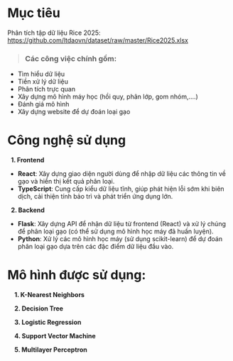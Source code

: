 # Mục tiêu
Phân tích tập dữ liệu Rice 2025: https://github.com/ltdaovn/dataset/raw/master/Rice2025.xlsx  
  > ### **Các công việc chính gồm:**  
  - Tìm hiểu dữ liệu
  - Tiền xử lý dữ liệu
  - Phân tích trực quan
  - Xây dựng mô hình máy học (hồi quy, phân lớp, gom nhóm,....)
  - Đánh giá mô hình
  - Xây dựng website để dự đoán loại gạo

  # Công nghệ sử dụng  
  &nbsp; **1. Frontend**
  - **React**: Xây dựng giao diện người dùng để nhập dữ liệu các thông tin về gạo và hiển thị kết quả phân loại.
  - **TypeScript**: Cung cấp kiểu dữ liệu tĩnh, giúp phát hiện lỗi sớm khi biên dịch, cải thiện tính bảo trì và phát triển ứng dụng lớn.
    
  &nbsp; **2. Backend**  
  - **Flask**: Xây dựng API để nhận dữ liệu từ frontend (React) và xử lý chúng để phân loại gạo (có thể sử dụng mô hình học máy đã huấn luyện).
  - **Python**: Xử lý các mô hình học máy (sử dụng scikit-learn) để dự đoán phân loại gạo dựa trên các đặc điểm dữ liệu đầu vào.

# Mô hình được sử dụng:  
&nbsp;&nbsp;&nbsp; **1. K-Nearest Neighbors**  

&nbsp;&nbsp;&nbsp; **2. Decision Tree**  

&nbsp;&nbsp;&nbsp; **3. Logistic Regression**  

&nbsp;&nbsp;&nbsp; **4. Support Vector Machine**  

&nbsp;&nbsp;&nbsp; **5. Multilayer Perceptron**
